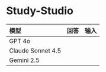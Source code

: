 # Study-Studio


| 模型   | 回答 |     输入 |
| :----- | :--: | -------: |
| GPT 4o|    |  |
| Claude Sonnet 4.5 |    |  |
| Gemini 2.5 |    |  |
